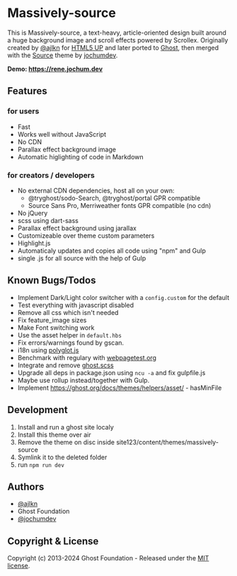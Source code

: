 # Massively-source

This is Massively-source, a text-heavy, article-oriented design built around a huge background
image and scroll effects powered by Scrollex. Originally created by [@ajlkn](https://twitter.com/ajlkn) for [HTML5 UP](https://html5up.net) and later ported to [Ghost](https://ghost.org), then merged with the [Source](https://github.com/TryGhost/Source) theme by [jochumdev](https://jochum.dev).

**Demo: https://rene.jochum.dev**

## Features 

### for users

- Fast
- Works well without JavaScript
- No CDN
- Parallax effect background image
- Automatic higlighting of code in Markdown

### for creators / developers

- No external CDN dependencies, host all on your own:
    - @tryghost/sodo-Search, @tryghost/portal GPR compatible
    - Source Sans Pro, Merriweather fonts GPR compatible (no cdn)
- No jQuery
- scss using dart-sass
- Parallax effect background using jarallax
- Customizeable over theme custom parameters
- Highlight.js
- Automaticaly updates and copies all code using "npm" and Gulp
- single .js for all source with the help of Gulp

## Known Bugs/Todos

- Implement Dark/Light color switcher with a `config.custom` for the default
- Test everything with javascript disabled
- Remove all css which isn't needed
- Fix feature_image sizes
- Make Font switching work
- Use the asset helper in `default.hbs`
- Fix errors/warnings found by gscan.
- i18n using [polyglot.js](https://github.com/airbnb/polyglot.js)
- Benchmark with regulary with [webpagetest.org](https://www.webpagetest.org/)
- Integrate and remove [ghost.scss](assets/scss/layout/_ghost.scss)
- Upgrade all deps in package.json using `ncu -a` and fix gulpfile.js
- Maybe use rollup instead/together with Gulp.
- Implement https://ghost.org/docs/themes/helpers/asset/ - hasMinFile

## Development

1. Install and run a ghost site localy
2. Install this theme over air
3. Remove the theme on disc inside site123/content/themes/massively-source
4. Symlink it to the deleted folder
5. run `npm run dev`

## Authors

- [@ajlkn](https://twitter.com/ajlkn)
- Ghost Foundation
- [@jochumdev](https://jochum.dev)

## Copyright & License

Copyright (c) 2013-2024 Ghost Foundation - Released under the [MIT license](LICENSE).